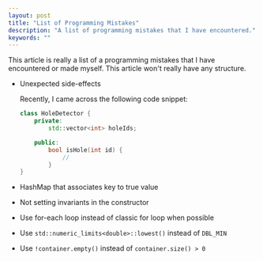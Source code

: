 ```yaml
---
layout: post
title: "List of Programming Mistakes"
description: "A list of programming mistakes that I have encountered."
keywords: ""
---
```


This article is really a list of a programming mistakes that I have encountered or made myself. This article won't really have any structure.

- Unexpected side-effects

    Recently, I came across the following code snippet:

    ```C++
    class HoleDetector {
        private:
            std::vector<int> holeIds;

        public:
            bool isHole(int id) {
                //
            }
    }

    ```

- HashMap that associates key to true value
- Not setting invariants in the constructor
- Use for-each loop instead of classic for loop when possible
- Use `std::numeric_limits<double>::lowest()` instead of `DBL_MIN`
- Use `!container.empty()` instead of `container.size() > 0`
